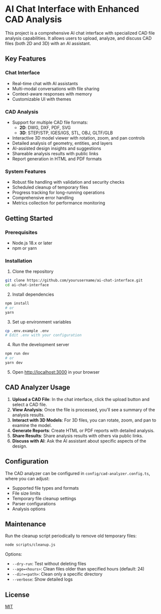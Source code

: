 # AI Chat Interface with Enhanced CAD Analysis

This project is a comprehensive AI chat interface with specialized CAD file analysis capabilities. It allows users to upload, analyze, and discuss CAD files (both 2D and 3D) with an AI assistant.

## Key Features

### Chat Interface
- Real-time chat with AI assistants
- Multi-modal conversations with file sharing
- Context-aware responses with memory
- Customizable UI with themes

### CAD Analysis
- Support for multiple CAD file formats:
  - **2D**: DWG, DXF, PDF, SVG
  - **3D**: STEP/STP, IGES/IGS, STL, OBJ, GLTF/GLB
- Interactive 3D model viewer with rotation, zoom, and pan controls
- Detailed analysis of geometry, entities, and layers
- AI-assisted design insights and suggestions
- Shareable analysis results with public links
- Report generation in HTML and PDF formats

### System Features
- Robust file handling with validation and security checks
- Scheduled cleanup of temporary files
- Progress tracking for long-running operations
- Comprehensive error handling
- Metrics collection for performance monitoring

## Getting Started

### Prerequisites
- Node.js 18.x or later
- npm or yarn

### Installation

1. Clone the repository
```bash
git clone https://github.com/yourusername/ai-chat-interface.git
cd ai-chat-interface
```

2. Install dependencies
```bash
npm install
# or
yarn
```

3. Set up environment variables
```bash
cp .env.example .env
# Edit .env with your configuration
```

4. Run the development server
```bash
npm run dev
# or
yarn dev
```

5. Open [http://localhost:3000](http://localhost:3000) in your browser

## CAD Analyzer Usage

1. **Upload a CAD File**: In the chat interface, click the upload button and select a CAD file.
2. **View Analysis**: Once the file is processed, you'll see a summary of the analysis results.
3. **Interact with 3D Models**: For 3D files, you can rotate, zoom, and pan to examine the model.
4. **Generate Reports**: Create HTML or PDF reports with detailed analysis.
5. **Share Results**: Share analysis results with others via public links.
6. **Discuss with AI**: Ask the AI assistant about specific aspects of the design.

## Configuration

The CAD analyzer can be configured in `config/cad-analyzer.config.ts`, where you can adjust:

- Supported file types and formats
- File size limits
- Temporary file cleanup settings
- Parser configurations
- Analysis options

## Maintenance

Run the cleanup script periodically to remove old temporary files:

```bash
node scripts/cleanup.js
```

Options:
- `--dry-run`: Test without deleting files
- `--age=<hours>`: Clean files older than specified hours (default: 24)
- `--dir=<path>`: Clean only a specific directory
- `--verbose`: Show detailed logs

## License

[MIT](LICENSE) 